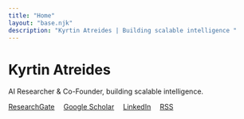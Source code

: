 ```yaml
---
title: "Home"
layout: "base.njk"
description: "Kyrtin Atreides | Building scalable intelligence "
---
```


<div class="page-header">
  <h1>Kyrtin Atreides</h1>
  <span></span>
</div>

<p>AI Researcher & Co-Founder, building scalable intelligence.</p>
<p class="social-links">
  <a href="https://www.researchgate.net/profile/Kyrtin-Atreides" target="_blank" rel="noopener noreferrer">ResearchGate</a>
  <svg class="circle-icon">
    <use href="#circle" />
  </svg>
  <a href="https://scholar.google.com/citations?user=1njzkrQAAAAJ&hl=en&oi=ao" target="_blank" rel="noopener noreferrer">Google Scholar</a>
  <svg class="circle-icon">
    <use href="#circle" />
  </svg>
  <a href="https://www.linkedin.com/in/kyrtin-atreides/" target="_blank" rel="noopener noreferrer">LinkedIn</a>
  <svg class="circle-icon">
    <use href="#circle" />
  </svg>
  <a href="https://kyrtinatreides.com/rss.xml" target="_blank" rel="noopener noreferrer">RSS</a>
</p>

<style>
.social-links,
.social-links a {
  color: var(--text-secondary);
  display: flex;
  align-items: center;
  gap: 0.5em;
}

.social-links .circle-icon {
  width: 4px;
  height: 4px;
  fill: currentColor;
  stroke: none;
}
</style>